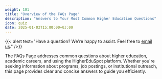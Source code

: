 ```yaml
---
weight: 101
title: "Overview of the FAQs Page"
description: "Answers to Your Most Common Higher Education Questions"
icon: quiz
date: 2025-01-03T15:00:00+03:00
---
```


{{< alert text="Have a question? We're happy to assist. Feel free to [email us](mailto:support@highereduspot.com)." />}}

The FAQs Page addresses common questions about higher education, academic careers, and using the HigherEduSpot platform. Whether you're seeking information about programs, job postings, or institutional outreach, this page provides clear and concise answers to guide you efficiently.